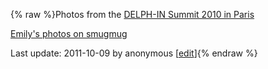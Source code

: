 {% raw %}Photos from the [DELPH-IN Summit 2010 in Paris](../ParisTop)

[Emily's photos on
smugmug](http://erbonzo.smugmug.com/Other/DELPH-IN-Paris/12824437_XPf63#924969354_aLDVN)

Last update: 2011-10-09 by anonymous [[edit](https://github.com/delph-in/docs/wiki/ParisPhotos/_edit)]{% endraw %}